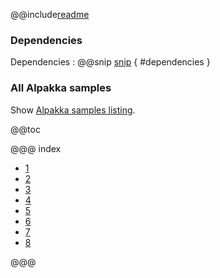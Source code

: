 @@include[readme](/README.md)

### Dependencies

Dependencies
: @@snip [snip](/project/Dependencies.scala) { #dependencies }

### All Alpakka samples

Show [Alpakka samples listing](../index.html).

@@toc

@@@ index

* [1](step1.md)
* [2](step2.md)
* [3](step3.md)
* [4](step4.md)
* [5](step5.md)
* [6](step6.md)
* [7](step7.md)
* [8](step8.md)

@@@
